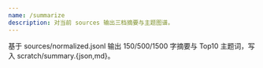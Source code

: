 ```yaml
---
name: /summarize
description: 对当前 sources 输出三档摘要与主题图谱。
---
```

基于 sources/normalized.jsonl 输出 150/500/1500 字摘要与 Top10 主题词，写入 scratch/summary.{json,md}。
